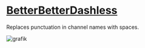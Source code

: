 # [BetterBetterDashless](https://github.com/robooooo-bs/Aliucord-Plugins/raw/builds/BetterDashless.zip)
Replaces punctuation in channel names with spaces.

![grafik](https://user-images.githubusercontent.com/63542658/137596093-501e79e3-beb2-459d-915a-df13f03d0196.png)
